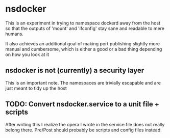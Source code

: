 # nsdocker

This is an experiment in trying to namespace dockerd away from the host so that the
outputs of 'mount' and 'ifconfig' stay sane and readable to mere humans.

It also achieves an additional goal of making port publishing slightly more manual
and cumbersome, which is either a good or a bad thing depending on how you look at
it

## nsdocker is not (currently) a security layer

This is an important note. The namespaces are trivially escapable and are just meant
to tidy up the host

## TODO: Convert nsdocker.service to a unit file + scripts

After writing this I realize the opera I wrote in the service file does not really
belong there. Pre/Post should probably be scripts and config files instead.
